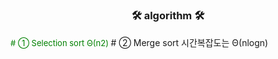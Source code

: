 # <h3 align="center"><b>🛠  algorithm  🛠</b></h3>
<font size="2em" color="green">
# ① Selection sort
Θ(n2)
</font>
# ② Merge sort      
시간복잡도는  Θ(nlogn) 

